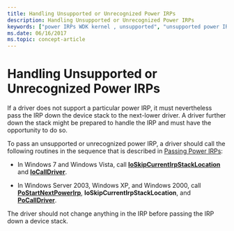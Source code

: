 ```yaml
---
title: Handling Unsupported or Unrecognized Power IRPs
description: Handling Unsupported or Unrecognized Power IRPs
keywords: ["power IRPs WDK kernel , unsupported", "unsupported power IRPs WDK kernel", "unrecognized power IRPs WDK kernel"]
ms.date: 06/16/2017
ms.topic: concept-article
---
```


# Handling Unsupported or Unrecognized Power IRPs





If a driver does not support a particular power IRP, it must nevertheless pass the IRP down the device stack to the next-lower driver. A driver further down the stack might be prepared to handle the IRP and must have the opportunity to do so.

To pass an unsupported or unrecognized power IRP, a driver should call the following routines in the sequence that is described in [Passing Power IRPs](passing-power-irps.md):

-   In Windows 7 and Windows Vista, call [**IoSkipCurrentIrpStackLocation**](/windows-hardware/drivers/ddi/wdm/nf-wdm-ioskipcurrentirpstacklocation) and [**IoCallDriver**](/windows-hardware/drivers/ddi/wdm/nf-wdm-iocalldriver).

-   In Windows Server 2003, Windows XP, and Windows 2000, call [**PoStartNextPowerIrp**](/windows-hardware/drivers/ddi/ntifs/nf-ntifs-postartnextpowerirp), **IoSkipCurrentIrpStackLocation**, and [**PoCallDriver**](/windows-hardware/drivers/ddi/ntifs/nf-ntifs-pocalldriver).

The driver should not change anything in the IRP before passing the IRP down a device stack.

 

